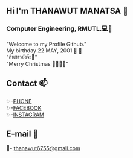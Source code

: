## Hi I'm THANAWUT MANATSA  👋
### Computer Engineering, RMUTL.💻💖
"Welcome to my Profile Github."<br>
My birthday 22 MAY, 2001 🎁 🎉<br>
"กินข้าวยังจ๊ะ🍛"<br>
"Merry Christmas 🎅🎄🎁🔔"

## Contact 📫
✨-[PHONE](0801206287)<br>
✨-[FACEBOOK](https://www.facebook.com/thnmnss "Thanawut Manatsa")<br>
✨-[INSTAGRAM](https://www.instagram.com/thnmns/ "thnmns")<br>

## E-mail 📧
📧- thanawut6755@gmail.com

<!--
**thanawut22/thanawut22** is a ✨ _special_ ✨ repository because its `README.md` (this file) appears on your GitHub profile.

Here are some ideas to get you started:

- 🔭 I’m currently working on ...
- 🌱 I’m currently learning ...
- 👯 I’m looking to collaborate on ...
- 🤔 I’m looking for help with ...
- 💬 Ask me about ...
- 📫 How to reach me: ...
- 😄 Pronouns: ...
- ⚡ Fun fact: ...
-->
